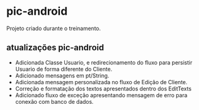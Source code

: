 # pic-android
Projeto criado durante o treinamento.
## atualizações pic-android
* Adicionada Classe Usuario, e redirecionamento do fluxo para persistir Usuario de forma diferente do Cliente.
* Adicionado mensagens em pt/String.
* Adicionada mensagem personalizada no fluxo de Edição de Cliente.
* Correção e formatação dos textos apresentados dentro dos EditTexts
* Adicionado fluxo de exceção apresentando mensagem de erro para conexão com banco de dados.
